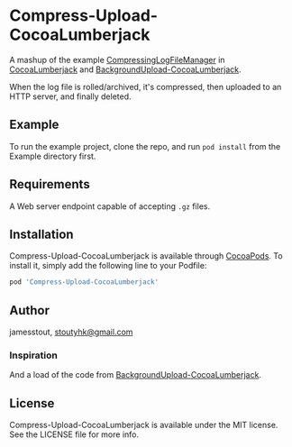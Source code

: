 # Compress-Upload-CocoaLumberjack

A mashup of the example [CompressingLogFileManager](https://github.com/CocoaLumberjack/CocoaLumberjack/tree/master/Demos/LogFileCompressor) in [CocoaLumberjack](https://github.com/CocoaLumberjack/CocoaLumberjack) and [BackgroundUpload-CocoaLumberjack](https://github.com/pushd/BackgroundUpload-CocoaLumberjack).

When the log file is rolled/archived, it's compressed, then uploaded to an HTTP server, and finally deleted.

## Example

To run the example project, clone the repo, and run `pod install` from the Example directory first.

## Requirements

A Web server endpoint capable of accepting `.gz` files.

## Installation

Compress-Upload-CocoaLumberjack is available through [CocoaPods](https://cocoapods.org). To install
it, simply add the following line to your Podfile:

```ruby
pod 'Compress-Upload-CocoaLumberjack'
```

## Author

jamesstout, stoutyhk@gmail.com

### Inspiration
And a load of the code from [BackgroundUpload-CocoaLumberjack](https://github.com/pushd/BackgroundUpload-CocoaLumberjack).

## License

Compress-Upload-CocoaLumberjack is available under the MIT license. See the LICENSE file for more info.
